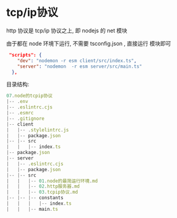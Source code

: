 #  tcp/ip协议

http 协议是 tcp/ip 协议之上, 即 nodejs 的 net 模块

由于都在 node 环境下运行, 不需要 tsconfig.json , 直接运行 模块即可

```json
 "scripts": {
    "dev": "nodemon -r esm client/src/index.ts",
    "server": "nodemon  -r esm server/src/main.ts"
  },
```

目录结构:

```ts
07.node的tcpip协议
|-- .env
|-- .eslintrc.cjs
|-- .esmrc
|-- .gitignore
|-- client
|   |-- .stylelintrc.js
|   |-- package.json
|-- |-- src
|   |   |-- index.ts
|-- package.json
|-- server
|   |-- .eslintrc.cjs
|   |-- package.json
|-- |-- src
|   |   |-- 01.node的最简运行环境.md
|   |   |-- 02.http服务器.md
|   |   |-- 03.tcpip协议.md
|-- |-- |-- constants
|   |   |   |-- index.ts
|   |   |-- main.ts
```

